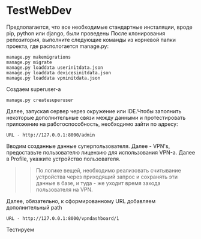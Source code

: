 # TestWebDev

Предполагается, что все необходимые стандартные инсталяции, вроде pip, python или django, были проведены
После клонирования репозитория, выполните следующие команды из корневой папки проекта, где распологается manage.py:

 ```
manage.py makemigrations
manage.py migrate
manage.py loaddata userinitdata.json
manage.py loaddata devicesinitdata.json
manage.py loaddata vpninitdata.json
```

Создаем superuser-а 
```
manage.py createsuperuser
```
 
Далее, запуская сервер через окружение или IDE.Чтобы заполнить некоторые дополнительные связи между данными и протестировать приложение на работоспособность,
необходимо зайти по адресу:
```
URL - http://127.0.0.1:8000/admin
```
Вводим созданные данные суперпользователя. Далее - VPN's, предоставьте пользователю лицензию для использования VPN-а.
Далее в Profile, укажите устройство пользователя.
>> По логике вещей, необходимо реализовать считывание устройства через приходящий запрос и сохранять эти данные
>> в базе, и туда - же уходит время захода пользователя на VPN. 

Далее, обязательно, к сформированному URL добавляем дополнительный path
```
URL - http://127.0.0.1:8000/vpndashboard/1
```

Тестируем
